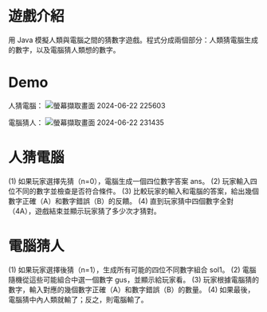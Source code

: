 # 遊戲介紹
用 Java 模擬人類與電腦之間的猜數字遊戲。程式分成兩個部分：人類猜電腦生成的數字，以及電腦猜人類想的數字。
# Demo
人猜電腦：
![螢幕擷取畫面 2024-06-22 225603](https://github.com/vat2cat/GuessNumber-java/assets/160461838/ac3251ad-3c8c-4480-b001-439e03479ff0)

電腦猜人：
![螢幕擷取畫面 2024-06-22 231435](https://github.com/vat2cat/GuessNumber-java/assets/160461838/3ca0707e-0fd4-4cad-ad86-01d98239b8cc)

# 人猜電腦
(1) 如果玩家選擇先猜（n=0），電腦生成一個四位數字答案 ans。
(2) 玩家輸入四位不同的數字並檢查是否符合條件。
(3) 比較玩家的輸入和電腦的答案，給出幾個數字正確（A）和數字錯誤（B）的反饋。
(4) 直到玩家猜中四個數字全對（4A），遊戲結束並顯示玩家猜了多少次才猜對。
# 電腦猜人
(1) 如果玩家選擇後猜（n=1），生成所有可能的四位不同數字組合 sol1。
(2) 電腦隨機從這些可能組合中選一個數字 gus，並顯示給玩家看。
(3) 玩家根據電腦猜的數字，輸入對應的幾個數字正確（A）和數字錯誤（B）的數量。
(4) 如果最後，電腦猜中內人類就輸了；反之，則電腦輸了。
